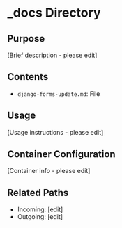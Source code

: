 
# _docs Directory

## Purpose
[Brief description - please edit]

## Contents
- `django-forms-update.md`: File

## Usage
[Usage instructions - please edit]

## Container Configuration
[Container info - please edit]

## Related Paths
- Incoming: [edit]
- Outgoing: [edit]
